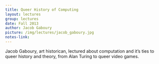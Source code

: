 ```yaml
---
title: Queer History of Computing
layout: lectures
group: lectures
date: Fall 2013
author: Jacob Gaboury
picture: /img/lectures/jacob_gaboury.jpg
notes-link:
---
```

Jacob Gaboury, art historican, lectured about computation and it’s ties to queer history and theory, from Alan Turing to queer video games. 

